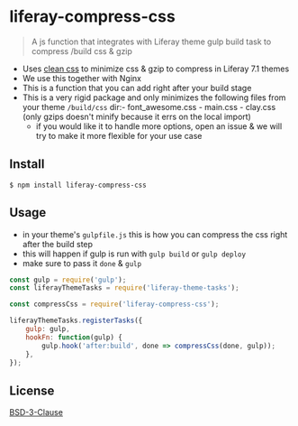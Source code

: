 # liferay-compress-css

> A js function that integrates with Liferay theme gulp build task to compress /build css &amp; gzip

-   Uses [clean css](https://www.npmjs.com/package/clean-css) to minimize css & gzip to compress in Liferay 7.1 themes
-   We use this together with Nginx
-   This is a function that you can add right after your build stage
-   This is a very rigid package and only minimizes the following files from your theme `/build/css` dir:- font_awesome.css - main.css - clay.css (only gzips doesn't minify because it errs on the local import)
    -   if you would like it to handle more options, open an issue & we will try to make it more flexible for your use case

## Install

```
$ npm install liferay-compress-css
```

## Usage

-   in your theme's `gulpfile.js` this is how you can compress the css right after the build step
-   this will happen if gulp is run with `gulp build` or `gulp deploy`
-   make sure to pass it `done` & `gulp`

```js
const gulp = require('gulp');
const liferayThemeTasks = require('liferay-theme-tasks');

const compressCss = require('liferay-compress-css');

liferayThemeTasks.registerTasks({
	gulp: gulp,
	hookFn: function(gulp) {
		gulp.hook('after:build', done => compressCss(done, gulp));
	},
});
```

## License

[BSD-3-Clause](https://github.com/node-gh/gh/blob/master/LICENSE.txt)
